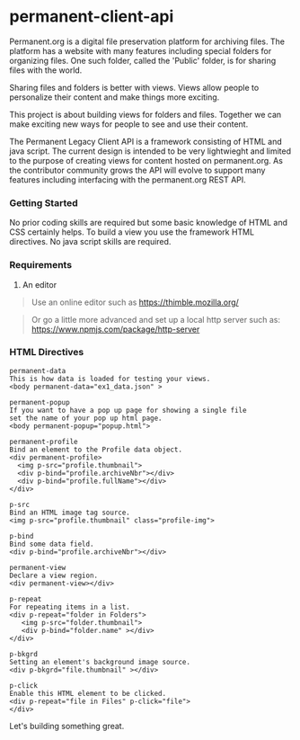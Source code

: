 # permanent-client-api

Permanent.org is a digital file preservation platform for archiving files. The platform has a website with many features including special folders for organizing files. One such folder, called the 'Public' folder, is for sharing files with the world.

Sharing files and folders is better with views. Views allow people to personalize their content and make things more exciting.

This project is about building views for folders and files. Together we can make exciting new ways for people to see and use their content.

The Permanent Legacy Client API is a framework consisting of HTML and java script. The current design is intended to be very lightwieght and limited to the purpose of creating views for content hosted on permanent.org. As the contributor community grows the API will evolve to support many features including interfacing with the permanent.org REST API.


### Getting Started

No prior coding skills are required but some basic knowledge of HTML and CSS certainly helps. To build a view you use the framework HTML directives. No java script skills are required.



### Requirements

1. An editor

> Use an online editor such as https://thimble.mozilla.org/

> Or go a little more advanced and set up a local http server such as: https://www.npmjs.com/package/http-server


### HTML Directives

    permanent-data 
    This is how data is loaded for testing your views.
    <body permanent-data="ex1_data.json" >
    
    permanent-popup
    If you want to have a pop up page for showing a single file
    set the name of your pop up html page.
    <body permanent-popup="popup.html">

    permanent-profile
    Bind an element to the Profile data object.
    <div permanent-profile>
      <img p-src="profile.thumbnail">
      <div p-bind="profile.archiveNbr"></div>
      <div p-bind="profile.fullName"></div>
    </div>

    p-src
    Bind an HTML image tag source. 
    <img p-src="profile.thumbnail" class="profile-img">

    p-bind
    Bind some data field.
    <div p-bind="profile.archiveNbr"></div>
       
    permanent-view
    Declare a view region.
    <div permanent-view></div>
    
    p-repeat
    For repeating items in a list.
    <div p-repeat="folder in Folders">
       <img p-src="folder.thumbnail">
       <div p-bind="folder.name" ></div>
    </div>

    p-bkgrd
    Setting an element's background image source.
    <div p-bkgrd="file.thumbnail" ></div>

    p-click
    Enable this HTML element to be clicked.
    <div p-repeat="file in Files" p-click="file">
    </div>
  
  
  Let's building something great.  